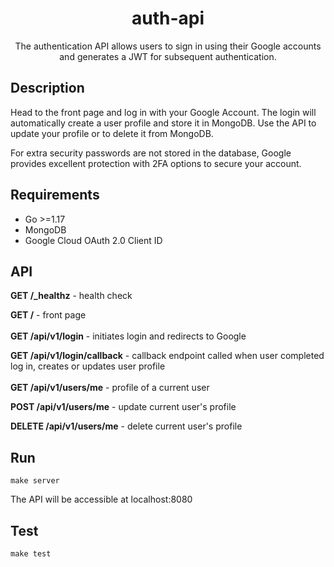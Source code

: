 <div align="center">
    <h1>auth-api</h1>
    <p>The authentication API allows users to sign in using their Google accounts and generates a JWT for subsequent authentication.</p>
</div>

## Description
Head to the front page and log in with your Google Account. The login will automatically create a user profile and store it in MongoDB. Use the API to update your profile or to delete it from MongoDB. 

For extra security passwords are not stored in the database, Google provides excellent protection with 2FA options to secure your account.

## Requirements
* Go >=1.17
* MongoDB
* Google Cloud OAuth 2.0 Client ID

## API
**GET /_healthz** - health check

**GET /** - front page
<br><br>
**GET /api/v1/login** - initiates login and redirects to Google

**GET /api/v1/login/callback** - callback endpoint called when user completed log in, creates or updates user profile
<br><br>
**GET /api/v1/users/me** - profile of a current user

**POST /api/v1/users/me** - update current user's profile

**DELETE /api/v1/users/me** - delete current user's profile

## Run
```
make server
```
The API will be accessible at localhost:8080

## Test
```
make test
```

